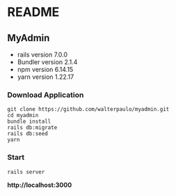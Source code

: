 # README

## MyAdmin
* rails version 7.0.0
* Bundler version 2.1.4
* npm version 6.14.15
* yarn version 1.22.17


### Download Application
```
git clone https://github.com/walterpaulo/myadmin.git
cd myadmin
bundle install
rails db:migrate
rails db:seed
yarn
```

### Start

```
rails server
```
**http://localhost:3000**
